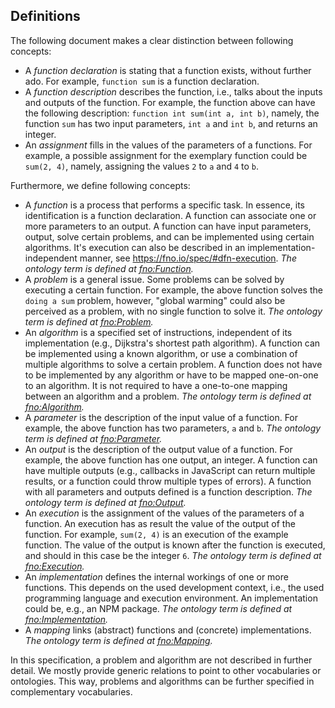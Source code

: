 ## Definitions

The following document makes a clear distinction between following concepts:

- A <dfn>function declaration</dfn> is stating that a function exists, without further ado. 
  For example, `function sum` is a <a>function declaration</a>.
- A <dfn>function description</dfn> describes the function, i.e., talks about the inputs and outputs of the function.
  For example, the function above can have the following description: `function int sum(int a, int b)`, namely,
  the function `sum` has two input parameters, `int a` and `int b`, and returns an integer.
- An <dfn>assignment</dfn> fills in the values of the parameters of a functions.
  For example, a possible assignment for the exemplary function could be `sum(2, 4)`, namely,
  assigning the values `2` to `a` and `4` to `b`.

Furthermore, we define following concepts:

- A <dfn>function</dfn> is a process that performs a specific task. 
  In essence, its identification is a <a>function declaration</a>.
  A function can associate one or more
  <a data-lt="parameter">parameters</a> to an <a>output</a>.
  A function can have input parameters, output, solve certain
  <a data-lt="problem">problems</a>,
  and can be implemented using certain <a data-lt="algorithm">algorithms</a>.
  It's execution can also be described in an
  implementation-independent manner, see https://fno.io/spec/#dfn-execution.
  _The ontology term is defined at [fno:Function](#fn-function)._
- A <dfn>problem</dfn> is a general issue. Some problems can be solved by executing a certain <a>function</a>.
  For example, the above function solves the `doing a sum` problem, however,
  "global warming" could also be perceived as a problem, with no single function to solve it.
  _The ontology term is defined at [fno:Problem](#fn-problem)._
- An <dfn>algorithm</dfn> is a specified set of instructions, independent of its <a>implementation</a> (e.g., Dijkstra's shortest path algorithm).
  A <a>function</a> can be implemented using a known algorithm, or use a combination of multiple algorithms to solve a certain <a>problem</a>.
  A function does not have to be implemented by any algorithm or have to be mapped one-on-one to an algorithm.
  It is not required to have a one-to-one mapping between an algorithm and a problem.
  _The ontology term is defined at [fno:Algorithm](#fn-algorithm)._
- A <dfn>parameter</dfn> is the description of the input value of a <a>function</a>.
  For example, the above function has two parameters, `a` and `b`.
  _The ontology term is defined at [fno:Parameter](#fn-parameter)._
- An <dfn>output</dfn> is the description of the output value of a <a>function</a>.
  For example, the above function has one output, an integer.
  A <a>function</a> can have multiple outputs (e.g., callbacks in JavaScript can return multiple results, or a function could throw multiple types of errors).
  A <a>function</a> with all parameters and outputs defined is a <a>function description</a>.
  _The ontology term is defined at [fno:Output](#fn-output)._
- An <dfn>execution</dfn> is the <a>assignment</a> of the values of the parameters of a function.
  An <a>execution</a> has as result the value of the <a>output</a> of the function.
  For example, `sum(2, 4)` is an execution of the example function.
  The value of the output is known after the function is executed, and should in this case be the integer `6`.
  _The ontology term is defined at [fno:Execution](#fn-execution)._
- An <dfn>implementation</dfn> defines the internal workings of one or more <a data-lt="function">functions</a>.
  This depends on the used development context, i.e., the used programming language and execution environment.
  An implementation could be, e.g., an NPM package.
  _The ontology term is defined at [fno:Implementation](#fno-implementation)._
- A <dfn>mapping</dfn> links (abstract) <a data-lt="function">functions</a> and (concrete) <a data-lt="implementation">implementations</a>.
  _The ontology term is defined at [fno:Mapping](#fno-Mapping)._
  
In this specification, a <a>problem</a> and <a>algorithm</a> are not described in further detail.
We mostly provide generic relations to point to other vocabularies or ontologies.
This way, problems and algorithms can be further specified in complementary vocabularies.
